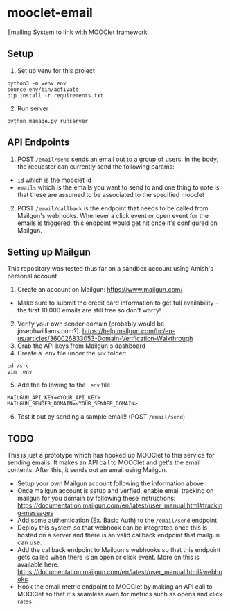 # mooclet-email
Emailing System to link with MOOClet framework


## Setup

1. Set up venv for this project
```
python3 -m venv env
source env/bin/activate
pip install -r requirements.txt
```

2. Run server
```
python manage.py runserver
```

## API Endpoints

1. POST `/email/send` sends an email out to a group of users. In the body, the requester can currently send the following params:
  * `id` which is the mooclet id
  * `emails` which is the emails you want to send to and one thing to note is that these are assumed to be associated to the specified mooclet

2. POST `/email/callback` is the endpoint that needs to be called from Mailgun's webhooks. Whenever a click event or open event for the emails is triggered, this endpoint would get hit once it's configured on Mailgun.

## Setting up Mailgun
This repository was tested thus far on a sandbox account using Amish's personal account

1. Create an account on Mailgun: https://www.mailgun.com/
  * Make sure to submit the credit card information to get full availability - the first 10,000 emails are still free so don't worry!
2. Verify your own sender domain (probably would be josephwilliams.com?):
https://help.mailgun.com/hc/en-us/articles/360026833053-Domain-Verification-Walkthrough
3. Grab the API keys from Mailgun's dashboard
4. Create a .env file under the `src` folder:
```
cd /src
vim .env
```
5. Add the following to the `.env` file
```
MAILGUN_API_KEY=<YOUR_API_KEY>
MAILGUN_SENDER_DOMAIN=<YOUR_SENDER_DOMAIN>
```
6. Test it out by sending a sample email!! (POST `/email/send`)

## TODO
This is just a prototype which has hooked up MOOClet to this service for sending emails. It makes an API call to MOOClet and get's the email contents. After this, it sends out an email using Mailgun. 

* Setup your own Mailgun account following the information above
* Once mailgun account is setup and verfied, enable email tracking on mailgun for you domain by following these instructions:
https://documentation.mailgun.com/en/latest/user_manual.html#tracking-messages
* Add some authentication (Ex. Basic Auth) to the `/email/send` endpoint
* Deploy this system so that webhook can be integrated once this is hosted on a server and there is an valid callback endpoint that mailgun can use.
* Add the callback endpoint to Mailgun's webhooks so that this endpoint gets called when there is an open or click event. More on this is available here:
https://documentation.mailgun.com/en/latest/user_manual.html#webhooks
* Hook the email metric endpoint to MOOClet by making an API call to MOOClet so that it's seamless even for metrics such as opens and click rates.
